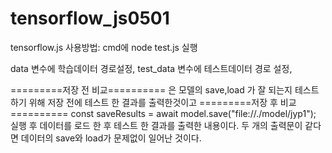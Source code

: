 # tensorflow_js0501
tensorflow.js
사용방법: cmd에 node test.js 실행

data 변수에 학습데이터 경로설정,
test_data 변수에 테스트데이터 경로 설정,

=========저장 전 비교========== 은 모델의 save,load 가 잘 되는지 테스트하기 위해 저장 전에 테스트 한 결과를 출력한것이고
=========저장 후 비교==========   const saveResults = await model.save("file://./model/jyp1"); 실행 후 데이터를 로드 한 후 테스트 한 결과를
출력한 내용이다. 두 개의 출력문이 같다면 데이터의 save와 load가 문제없이 일어난 것이다.

